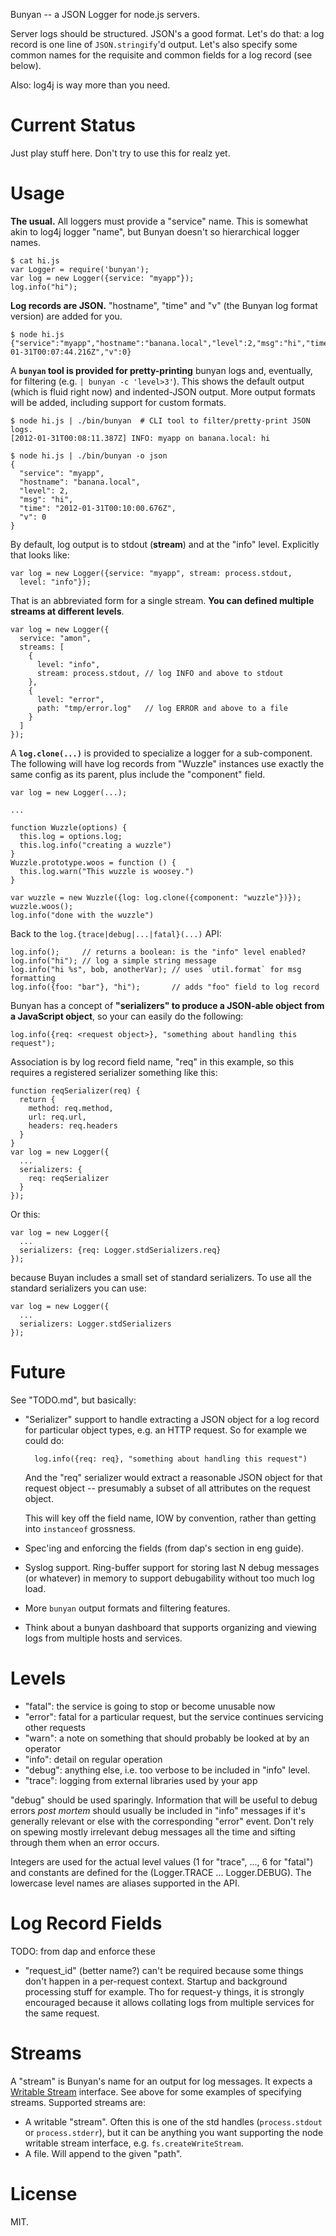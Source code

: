 Bunyan -- a JSON Logger for node.js servers.

Server logs should be structured. JSON's a good format. Let's do that: a log
record is one line of `JSON.stringify`'d output. Let's also specify some common
names for the requisite and common fields for a log record (see below).

Also: log4j is way more than you need.


# Current Status

Just play stuff here. Don't try to use this for realz yet.


# Usage

**The usual.** All loggers must provide a "service" name. This is somewhat akin
to log4j logger "name", but Bunyan doesn't so hierarchical logger names.

    $ cat hi.js
    var Logger = require('bunyan');
    var log = new Logger({service: "myapp"});
    log.info("hi");

**Log records are JSON.** "hostname", "time" and "v" (the Bunyan log
format version) are added for you.

    $ node hi.js
    {"service":"myapp","hostname":"banana.local","level":2,"msg":"hi","time":"2012-01-31T00:07:44.216Z","v":0}

A **`bunyan` tool is provided for pretty-printing** bunyan logs and, eventually,
for filtering (e.g. `| bunyan -c 'level>3'`). This shows the default output
(which is fluid right now) and indented-JSON output. More output formats will
be added, including support for custom formats.

    $ node hi.js | ./bin/bunyan  # CLI tool to filter/pretty-print JSON logs.
    [2012-01-31T00:08:11.387Z] INFO: myapp on banana.local: hi
    
    $ node hi.js | ./bin/bunyan -o json
    {
      "service": "myapp",
      "hostname": "banana.local",
      "level": 2,
      "msg": "hi",
      "time": "2012-01-31T00:10:00.676Z",
      "v": 0
    }

By default, log output is to stdout (**stream**) and at the "info" level.
Explicitly that looks like:

    var log = new Logger({service: "myapp", stream: process.stdout, 
      level: "info"});

That is an abbreviated form for a single stream. **You can defined multiple
streams at different levels**.

    var log = new Logger({
      service: "amon",
      streams: [
        {
          level: "info",
          stream: process.stdout, // log INFO and above to stdout
        },
        {
          level: "error",
          path: "tmp/error.log"   // log ERROR and above to a file
        }
      ]
    });

A **`log.clone(...)`** is provided to specialize a logger for a sub-component.
The following will have log records from "Wuzzle" instances use exactly the
same config as its parent, plus include the "component" field.

    var log = new Logger(...);

    ...
    
    function Wuzzle(options) {
      this.log = options.log;
      this.log.info("creating a wuzzle")
    }
    Wuzzle.prototype.woos = function () {
      this.log.warn("This wuzzle is woosey.")
    }
    
    var wuzzle = new Wuzzle({log: log.clone({component: "wuzzle"})});
    wuzzle.woos();
    log.info("done with the wuzzle")


Back to the `log.{trace|debug|...|fatal}(...)` API:

    log.info();     // returns a boolean: is the "info" level enabled?
    log.info("hi"); // log a simple string message
    log.info("hi %s", bob, anotherVar); // uses `util.format` for msg formatting
    log.info({foo: "bar"}, "hi");       // adds "foo" field to log record

Bunyan has a concept of **"serializers" to produce a JSON-able object from a
JavaScript object**, so your can easily do the following:

    log.info({req: <request object>}, "something about handling this request");

Association is by log record field name, "req" in this example, so this
requires a registered serializer something like this:

    function reqSerializer(req) {
      return {
        method: req.method,
        url: req.url,
        headers: req.headers
      }
    }
    var log = new Logger({
      ...
      serializers: {
        req: reqSerializer
      }
    });

Or this:

    var log = new Logger({
      ...
      serializers: {req: Logger.stdSerializers.req}
    });

because Buyan includes a small set of standard serializers. To use all the
standard serializers you can use:

    var log = new Logger({
      ...
      serializers: Logger.stdSerializers
    });


# Future

See "TODO.md", but basically:

- "Serializer" support to handle extracting a JSON object for a log record
  for particular object types, e.g. an HTTP request. So for example we
  could do:
  
        log.info({req: req}, "something about handling this request")

  And the "req" serializer would extract a reasonable JSON object for that
  request object -- presumably a subset of all attributes on the request
  object.
  
  This will key off the field name, IOW by convention, rather than getting
  into `instanceof` grossness.

- Spec'ing and enforcing the fields (from dap's section in eng guide).

- Syslog support. Ring-buffer support for storing last N debug messages
  (or whatever) in memory to support debugability without too much log load.

- More `bunyan` output formats and filtering features.

- Think about a bunyan dashboard that supports organizing and viewing logs
  from multiple hosts and services.



# Levels

- "fatal": the service is going to stop or become unusable now
- "error": fatal for a particular request, but the service continues servicing other requests
- "warn": a note on something that should probably be looked at by an operator
- "info": detail on regular operation
- "debug": anything else, i.e. too verbose to be included in "info" level.
- "trace": logging from external libraries used by your app

"debug" should be used sparingly. Information that will be useful to debug
errors *post mortem* should usually be included in "info" messages if it's
generally relevant or else with the corresponding "error" event. Don't rely on
spewing mostly irrelevant debug messages all the time and sifting through them
when an error occurs.

Integers are used for the actual level values (1 for "trace", ..., 6 for "fatal") and
constants are defined for the (Logger.TRACE ... Logger.DEBUG). The lowercase
level names are aliases supported in the API.


# Log Record Fields

TODO: from dap and enforce these

- "request\_id" (better name?) can't be required because some things don't
  happen in a per-request context. Startup and background processing stuff
  for example. Tho for request-y things, it is strongly encouraged because it
  allows collating logs from multiple services for the same request.


# Streams

A "stream" is Bunyan's name for an output for log messages. It expects a
[Writable Stream](http://nodejs.org/docs/latest/api/all.html#writable_Stream)
interface. See above for some examples of specifying streams. Supported streams
are:

- A writable "stream". Often this is one of the std handles (`process.stdout` or
  `process.stderr`), but it can be anything you want supporting the node
  writable stream interface, e.g. `fs.createWriteStream`.
- A file. Will append to the given "path". 


# License

MIT.


